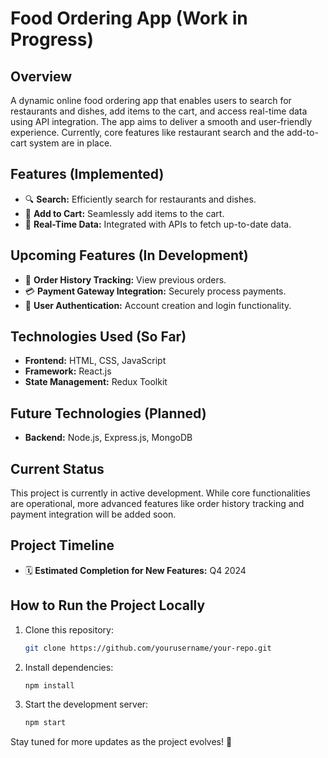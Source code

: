 # Food Ordering App (Work in Progress)

## Overview
A dynamic online food ordering app that enables users to search for restaurants and dishes, add items to the cart, and access real-time data using API integration. The app aims to deliver a smooth and user-friendly experience. Currently, core features like restaurant search and the add-to-cart system are in place.

## Features (Implemented)
- 🔍 **Search:** Efficiently search for restaurants and dishes.
- 🛒 **Add to Cart:** Seamlessly add items to the cart.
- 🔄 **Real-Time Data:** Integrated with APIs to fetch up-to-date data.

## Upcoming Features (In Development)
- 📜 **Order History Tracking:** View previous orders.
- 💳 **Payment Gateway Integration:** Securely process payments.
- 🔐 **User Authentication:** Account creation and login functionality.

## Technologies Used (So Far)
- **Frontend:** HTML, CSS, JavaScript
- **Framework:** React.js
- **State Management:** Redux Toolkit

## Future Technologies (Planned)
- **Backend:** Node.js, Express.js, MongoDB

## Current Status
This project is currently in active development. While core functionalities are operational, more advanced features like order history tracking and payment integration will be added soon.

## Project Timeline
- 🗓️ **Estimated Completion for New Features:** Q4 2024

## How to Run the Project Locally
1. Clone this repository:
    ```bash
    git clone https://github.com/yourusername/your-repo.git
    ```
2. Install dependencies:
    ```bash
    npm install
    ```
3. Start the development server:
    ```bash
    npm start
    ```

Stay tuned for more updates as the project evolves! 🚀
